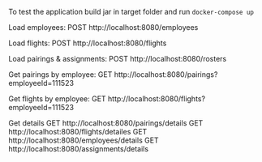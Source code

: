 To test the application build jar in target folder and run
`docker-compose up`

Load employees:
POST http://localhost:8080/employees

Load flights:
POST http://localhost:8080/flights

Load pairings & assignments:
POST http://localhost:8080/rosters

Get pairings by employee:
GET http://localhost:8080/pairings?employeeId=111523

Get flights by employee:
GET http://localhost:8080/flights?employeeId=111523

Get details
GET http://localhost:8080/pairings/details
GET http://localhost:8080/flights/detailes
GET http://localhost:8080/employees/details
GET http://localhost:8080/assignments/details
